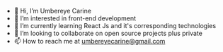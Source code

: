 - 👋 Hi, I’m Umbereye Carine
- 👀 I’m interested in front-end development
- 🌱 I’m currently learning React Js and it's corresponding technologies
- 💞️ I’m looking to collaborate on open source projects plus private 
- 📫 How to reach me at umbereyecarine@gmail.com

<!---
umbereye27/umbereye27 is a ✨ special ✨ repository because its `README.md` (this file) appears on your GitHub profile.
You can click the Preview link to take a look at your changes.
--->
